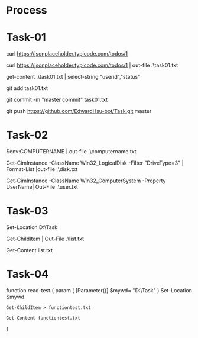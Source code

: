 # Process
# Task-01
curl https://jsonplaceholder.typicode.com/todos/1

curl https://jsonplaceholder.typicode.com/todos/1 | out-file .\task01.txt

get-content .\task01.txt | select-string "userid","status"

git add task01.txt

git commit -m "master commit" task01.txt

git push https://github.com/EdwardHsu-bot/Task.git master

# Task-02
$env:COMPUTERNAME | out-file .\computername.txt

Get-CimInstance -ClassName Win32_LogicalDisk -Filter "DriveType=3" | Format-List |out-file .\disk.txt

Get-CimInstance -ClassName Win32_ComputerSystem -Property UserName| Out-File .\user.txt

# Task-03
Set-Location D:\Task

Get-ChildItem | Out-File .\list.txt

Get-Content list.txt

# Task-04
function read-test 
{
    param (
        [Parameter()]
        $mywd= "D:\Task"
    )
    Set-Location $mywd

    Get-ChildItem > functiontest.txt

    Get-Content functiontest.txt

}